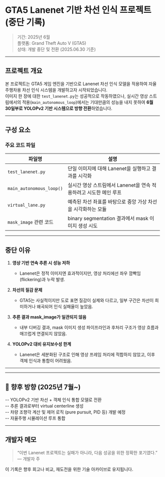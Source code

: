 # GTA5 Lanenet 기반 차선 인식 프로젝트 (중단 기록)

>  기간: 2025년 6월  
>  플랫폼: Grand Theft Auto V (GTA5)  
>  상태: 개발 중단 및 전환 (2025.06.30 기준)

---

## 프로젝트 개요

본 프로젝트는 GTA5 게임 엔진을 기반으로 Lanenet 차선 인식 모델을 적용하여 자율주행차용 차선 인식 시스템을 개발하고자 시작되었습니다.  
이미지 한 장에 대한 `test_lanenet.py`는 성공적으로 작동하였으나, 실시간 영상 스트림에서의 적용(`main_autonomous_loop`)에서는 기대만큼의 성능을 내지 못하여 **6월 30일부로 YOLOPv2 기반 시스템으로 방향 전환**하였습니다.

---

## 구성 요소

###  주요 코드 파일

| 파일명 | 설명 |
|--------|------|
| `test_lanenet.py` | 단일 이미지에 대해 Lanenet을 실행하고 결과를 시각화 |
| `main_autonomous_loop()` | 실시간 영상 스트림에서 Lanenet을 연속 적용하려고 시도한 메인 루프 |
| `virtual_lane.py` | 예측된 차선 좌표를 바탕으로 중앙 가상 차선을 시각화하는 모듈 |
| `mask_image` 관련 코드 | binary segmentation 결과에서 mask 이미지 생성 시도 |

---

##  중단 이유

1. **영상 기반 연속 추론 시 성능 저하**
   - Lanenet은 정적 이미지엔 효과적이지만, 영상 처리에선 좌우 깜빡임(flickering)과 누락 발생.

2. **차선의 질감 문제**
   - GTA5는 사실적이지만 도로 표면 질감이 실제와 다르고, 일부 구간은 차선이 희미하거나 왜곡되어 인식 실패율이 높았음.

3. **추론 결과 mask_image가 일관되지 않음**
   - 내부 디버깅 결과, mask 이미지 생성 파이프라인과 후처리 구조가 영상 흐름과 매끄럽게 연결되지 않았음.

4. **YOLOPv2 대비 유지보수성 한계**
   - Lanenet은 세분화된 구조로 인해 영상 프레임 처리에 적합하지 않았고, 이후 객체 인식과 통합이 어려웠음.

---

---

## 🚧 향후 방향 (2025년 7월~)

-- YOLOPv2 기반 차선 + 객체 인식 통합 모델로 전환  
-- 추론 결과로부터 virtual centerline 생성  
-- 차량 조향각 계산 및 제어 로직 (pure pursuit, PID 등) 개발 예정  
-- 자율주행 시뮬레이션 루프 통합

---

##  개발자 메모

> “이번 Lanenet 프로젝트는 실패가 아니라, 다음 성공을 위한 정확한 포기였다.”  
> — 개발자 주

이 기록은 향후 회고나 비교, 재도전을 위한 기술 아카이브로 유지됩니다.

